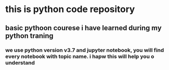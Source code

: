 # this is python code repository
## basic pythoon courese i have learned during my python traning
### we use python version v3.7 and jupyter notebook, you will find every notebook with topic name. i hapw this will help you o understand 



